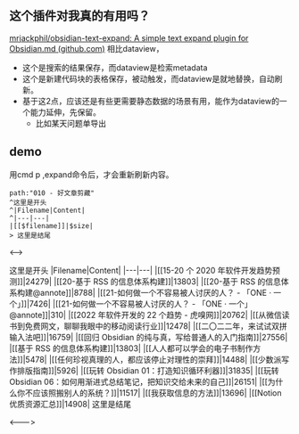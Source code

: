 ## 这个插件对我真的有用吗？

[mrjackphil/obsidian-text-expand: A simple text expand plugin for Obsidian.md (github.com)](https://github.com/mrjackphil/obsidian-text-expand)
相比dataview，
- 这个是搜索的结果保存，而dataview是检索metadata
- 这个是新建代码块的表格保存，被动触发，而dataview是就地替换，自动刷新。
- 基于这2点，应该还是有些更需要静态数据的场景有用，能作为dataview的一个能力延伸，先保留。
	- 比如某天问题单导出

## demo

用cmd p ,expand命令后，才会重新刷新内容。

```expander
path:"010 - 好文章剪藏"
^这里是开头
^|Filename|Content|
^|---|---|
|[[$filename]]|$size|
> 这里是结尾
```

<-->
 
这里是开头
|Filename|Content|
|---|---|
|[[15-20 个 2020 年软件开发趋势预测]]|24279|
|[[20-基于 RSS 的信息体系构建]]|13803|
|[[20-基于 RSS 的信息体系构建@annote]]|8788|
|[[21-如何做一个不容易被人讨厌的人？ - 「ONE · 一个」]]|7426|
|[[21-如何做一个不容易被人讨厌的人？ - 「ONE · 一个」@annote]]|310|
|[[2022 年软件开发的 22 个趋势 - 虎嗅网]]|20762|
|[[从微信读书到免费网文，聊聊我眼中的移动阅读行业]]|12478|
|[[二〇二二年，来试试双拼输入法吧]]|16759|
|[[回归 Obsidian 的纯与真，写给普通人的入门指南]]|27556|
|[[基于 RSS 的信息体系构建]]|13803|
|[[人人都可以学会的电子书制作方法]]|5478|
|[[任何珍视真理的人，都应该停止对理性的崇拜]]|14488|
|[[少数派写作排版指南]]|5926|
|[[玩转 Obsidian 01：打造知识循环利器]]|31835|
|[[玩转 Obsidian 06：如何用渐进式总结笔记，把知识交给未来的自己]]|26151|
|[[为什么你不应该照搬别人的系统？]]|11517|
|[[我获取信息的方法]]|13696|
|[[Notion 优质资源汇总]]|14908|
 这里是结尾
 
<--->
